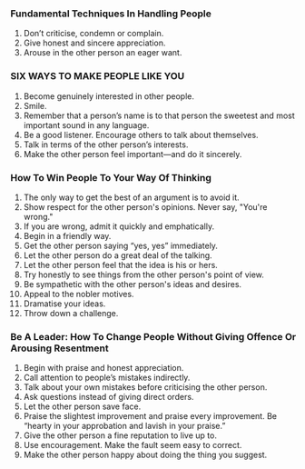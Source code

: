 ### Fundamental Techniques In Handling People 
1. Don’t criticise, condemn or complain. 
2. Give honest and sincere appreciation. 
3. Arouse in the other person an eager want. 

### SIX WAYS TO MAKE PEOPLE LIKE YOU 
1. Become genuinely interested in other people. 
2. Smile. 
3. Remember that a person’s name is to that person the sweetest and most important sound in any language. 
4. Be a good listener. Encourage others to talk about themselves. 
5. Talk in terms of the other person’s interests. 
6. Make the other person feel important—and do it sincerely. 

### How To Win People To Your Way Of Thinking 
1. The only way to get the best of an argument is to avoid it. 
2. Show respect for the other person's opinions. Never say, "You're wrong." 
3. If you are wrong, admit it quickly and emphatically. 
4. Begin in a friendly way. 
5. Get the other person saying “yes, yes” immediately. 
6. Let the other person do a great deal of the talking. 
7. Let the other person feel that the idea is his or hers. 
8. Try honestly to see things from the other person's point of view. 
9. Be sympathetic with the other person's ideas and desires. 
10. Appeal to the nobler motives. 
11. Dramatise your ideas. 
12. Throw down a challenge. 

### Be A Leader: How To Change People Without Giving Offence Or Arousing Resentment 
1. Begin with praise and honest appreciation. 
2. Call attention to people’s mistakes indirectly. 
3. Talk about your own mistakes before criticising the other person. 
4. Ask questions instead of giving direct orders. 
5. Let the other person save face. 
6. Praise the slightest improvement and praise every improvement. Be “hearty in your approbation and lavish in your praise.” 
7. Give the other person a fine reputation to live up to. 
8. Use encouragement. Make the fault seem easy to correct. 
9. Make the other person happy about doing the thing you suggest.